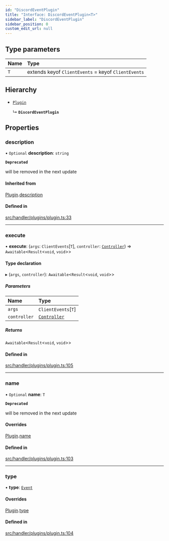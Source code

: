 ```yaml
---
id: "DiscordEventPlugin"
title: "Interface: DiscordEventPlugin<T>"
sidebar_label: "DiscordEventPlugin"
sidebar_position: 0
custom_edit_url: null
---
```


## Type parameters

| Name | Type |
| :------ | :------ |
| `T` | extends keyof `ClientEvents` = keyof `ClientEvents` |

## Hierarchy

- [`Plugin`](Plugin.md)

  ↳ **`DiscordEventPlugin`**

## Properties

### description

• `Optional` **description**: `string`

**`Deprecated`**

will be removed in the next update

#### Inherited from

[Plugin](Plugin.md).[description](Plugin.md#description)

#### Defined in

[src/handler/plugins/plugin.ts:33](https://github.com/sern-handler/handler/blob/3daacfc/src/handler/plugins/plugin.ts#L33)

___

### execute

• **execute**: (`args`: `ClientEvents`[`T`], `controller`: [`Controller`](Controller.md)) => `Awaitable`<`Result`<`void`, `void`\>\>

#### Type declaration

▸ (`args`, `controller`): `Awaitable`<`Result`<`void`, `void`\>\>

##### Parameters

| Name | Type |
| :------ | :------ |
| `args` | `ClientEvents`[`T`] |
| `controller` | [`Controller`](Controller.md) |

##### Returns

`Awaitable`<`Result`<`void`, `void`\>\>

#### Defined in

[src/handler/plugins/plugin.ts:105](https://github.com/sern-handler/handler/blob/3daacfc/src/handler/plugins/plugin.ts#L105)

___

### name

• `Optional` **name**: `T`

**`Deprecated`**

will be removed in the next update

#### Overrides

[Plugin](Plugin.md).[name](Plugin.md#name)

#### Defined in

[src/handler/plugins/plugin.ts:103](https://github.com/sern-handler/handler/blob/3daacfc/src/handler/plugins/plugin.ts#L103)

___

### type

• **type**: [`Event`](../enums/PluginType.md#event)

#### Overrides

[Plugin](Plugin.md).[type](Plugin.md#type)

#### Defined in

[src/handler/plugins/plugin.ts:104](https://github.com/sern-handler/handler/blob/3daacfc/src/handler/plugins/plugin.ts#L104)
